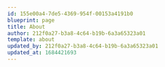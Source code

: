 ```yaml
---
id: 155e00a4-7de5-4369-954f-00153a4191b0
blueprint: page
title: About
author: 212f0a27-b3a8-4c64-b19b-6a3a65323a01
template: about
updated_by: 212f0a27-b3a8-4c64-b19b-6a3a65323a01
updated_at: 1684421693
---
```

